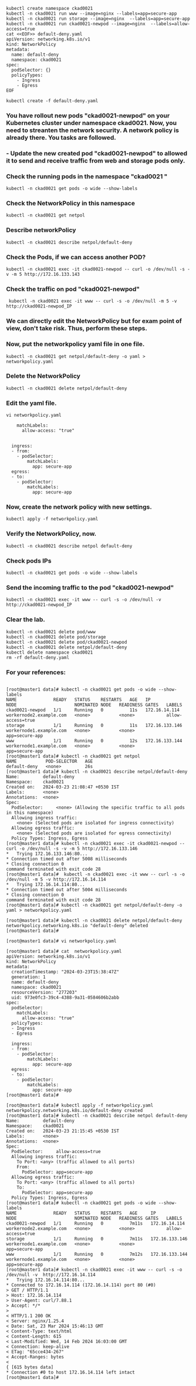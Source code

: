 

```
kubectl create namespace ckad0021 
kubectl -n ckad0021 run www --image=nginx --labels=app=secure-app
kubectl -n ckad0021 run storage --image=nginx  --labels=app=secure-app
kubectl -n ckad0021 run ckad0021-newpod --image=nginx  --labels=allow-access=true
cat <<EOF>> default-deny.yaml
apiVersion: networking.k8s.io/v1
kind: NetworkPolicy
metadata:
  name: default-deny
  namespace: ckad0021
spec:
  podSelector: {}
  policyTypes:
    - Ingress
    - Egress
EOF

kubectl create -f default-deny.yaml
```


### You have rollout new pods "ckad0021-newpod" on your Kubernetes cluster under namespace ckad0021. Now, you need to streanten the network security. A network policy is already there. You tasks are followed.

### - Update the new created pod "ckad0021-newpod" to allowed it to send and receive traffic from web and storage pods only.


### Check the running pods in the namespace "ckad0021 "
```
kubectl -n ckad0021 get pods -o wide --show-labels 
```

### Check the NetworkPolicy in this namespace
```
kubectl -n ckad0021 get netpol
```

### Describe networkPolicy
```
kubectl -n ckad0021 describe netpol/default-deny
```
### Check the Pods, if we can access another POD?
```
kubectl -n ckad0021 exec -it ckad0021-newpod -- curl -o /dev/null -s -v -m 5 http://172.16.133.143 
```
### Check the traffic on pod "ckad0021-newpod" 

```
 kubectl -n ckad0021 exec -it www -- curl -s -o /dev/null -m 5 -v http://ckad0021-newpod_IP 
```

### We can directly edit the NetworkPolicy but for exam point of view, don't take risk. Thus, perform these steps.
### Now, put the networkpolicy yaml file in one file.
```
kubectl -n ckad0021 get netpol/default-deny -o yaml > networkpolicy.yaml
```

### Delete the NetworkPolicy 
```
kubectl -n ckad0021 delete netpol/default-deny
```

### Edit the yaml file.
```
vi networkpolicy.yaml 
```

```
    matchLabels:
      allow-access: "true"


  ingress:
  - from:
    - podSelector:
        matchLabels:
          app: secure-app
  egress:
  - to:
    - podSelector:
        matchLabels:
          app: secure-app
```

### Now, create the network policy with new settings.
```
kubectl apply -f networkpolicy.yaml
```

### Verify the NetworkPolicy, now.
```
kubectl -n ckad0021 describe netpol default-deny 
```
### Check pods IPs
```
kubectl -n ckad0021 get pods -o wide --show-labels
```

### Send the incoming traffic to the pod "ckad0021-newpod" 
```
kubectl -n ckad0021 exec -it www -- curl -s -o /dev/null -v  http://ckad0021-newpod_IP
```




### Clear the lab.
```
kubectl -n ckad0021 delete pod/www  
kubectl -n ckad0021 delete pod/storage
kubectl -n ckad0021 delete pod/ckad0021-newpod
kubectl -n ckad0021 delete netpol/default-deny
kubectl delete namespace ckad0021
rm -rf default-deny.yaml
```

### For your references: 
```

[root@master1 data]# kubectl -n ckad0021 get pods -o wide --show-labels 
NAME              READY   STATUS    RESTARTS   AGE   IP               NODE                      NOMINATED NODE   READINESS GATES   LABELS
ckad0021-newpod   1/1     Running   0          11s   172.16.14.114    workernode2.example.com   <none>           <none>            allow-access=true
storage           1/1     Running   0          11s   172.16.133.146   workernode1.example.com   <none>           <none>            app=secure-app
www               1/1     Running   0          12s   172.16.133.144   workernode1.example.com   <none>           <none>            app=secure-app
[root@master1 data]# kubectl -n ckad0021 get netpol
NAME           POD-SELECTOR   AGE
default-deny   <none>         26s
[root@master1 data]# kubectl -n ckad0021 describe netpol/default-deny
Name:         default-deny
Namespace:    ckad0021
Created on:   2024-03-23 21:08:47 +0530 IST
Labels:       <none>
Annotations:  <none>
Spec:
  PodSelector:     <none> (Allowing the specific traffic to all pods in this namespace)
  Allowing ingress traffic:
    <none> (Selected pods are isolated for ingress connectivity)
  Allowing egress traffic:
    <none> (Selected pods are isolated for egress connectivity)
  Policy Types: Ingress, Egress
[root@master1 data]# kubectl -n ckad0021 exec -it ckad0021-newpod -- curl -o /dev/null -s -v -m 5 http://172.16.133.146 
*   Trying 172.16.133.146:80...
* Connection timed out after 5008 milliseconds
* Closing connection 0
command terminated with exit code 28
[root@master1 data]#  kubectl -n ckad0021 exec -it www -- curl -s -o /dev/null -m 5 -v http://172.16.14.114
*   Trying 172.16.14.114:80...
* Connection timed out after 5004 milliseconds
* Closing connection 0
command terminated with exit code 28
[root@master1 data]# kubectl -n ckad0021 get netpol/default-deny -o yaml > networkpolicy.yaml

[root@master1 data]# kubectl -n ckad0021 delete netpol/default-deny
networkpolicy.networking.k8s.io "default-deny" deleted
[root@master1 data]# 

[root@master1 data]# vi networkpolicy.yaml 

[root@master1 data]# cat  networkpolicy.yaml 
apiVersion: networking.k8s.io/v1
kind: NetworkPolicy
metadata:
  creationTimestamp: "2024-03-23T15:38:47Z"
  generation: 1
  name: default-deny
  namespace: ckad0021
  resourceVersion: "277203"
  uid: 973e0fc3-39c4-4388-9a31-0584606b2abb
spec:
  podSelector:
    matchLabels:
      allow-access: "true"
  policyTypes:
  - Ingress
  - Egress

  ingress:
  - from:
    - podSelector:
        matchLabels:
          app: secure-app
  egress:
  - to:
    - podSelector:
        matchLabels:
          app: secure-app
[root@master1 data]# 

[root@master1 data]# kubectl apply -f networkpolicy.yaml
networkpolicy.networking.k8s.io/default-deny created
[root@master1 data]# kubectl -n ckad0021 describe netpol default-deny 
Name:         default-deny
Namespace:    ckad0021
Created on:   2024-03-23 21:15:45 +0530 IST
Labels:       <none>
Annotations:  <none>
Spec:
  PodSelector:     allow-access=true
  Allowing ingress traffic:
    To Port: <any> (traffic allowed to all ports)
    From:
      PodSelector: app=secure-app
  Allowing egress traffic:
    To Port: <any> (traffic allowed to all ports)
    To:
      PodSelector: app=secure-app
  Policy Types: Ingress, Egress
[root@master1 data]# kubectl -n ckad0021 get pods -o wide --show-labels
NAME              READY   STATUS    RESTARTS   AGE     IP               NODE                      NOMINATED NODE   READINESS GATES   LABELS
ckad0021-newpod   1/1     Running   0          7m11s   172.16.14.114    workernode2.example.com   <none>           <none>            allow-access=true
storage           1/1     Running   0          7m11s   172.16.133.146   workernode1.example.com   <none>           <none>            app=secure-app
www               1/1     Running   0          7m12s   172.16.133.144   workernode1.example.com   <none>           <none>            app=secure-app
[root@master1 data]# kubectl -n ckad0021 exec -it www -- curl -s -o /dev/null -v  http://172.16.14.114
*   Trying 172.16.14.114:80...
* Connected to 172.16.14.114 (172.16.14.114) port 80 (#0)
> GET / HTTP/1.1
> Host: 172.16.14.114
> User-Agent: curl/7.88.1
> Accept: */*
> 
< HTTP/1.1 200 OK
< Server: nginx/1.25.4
< Date: Sat, 23 Mar 2024 15:46:13 GMT
< Content-Type: text/html
< Content-Length: 615
< Last-Modified: Wed, 14 Feb 2024 16:03:00 GMT
< Connection: keep-alive
< ETag: "65cce434-267"
< Accept-Ranges: bytes
< 
{ [615 bytes data]
* Connection #0 to host 172.16.14.114 left intact
[root@master1 data]# 
```
